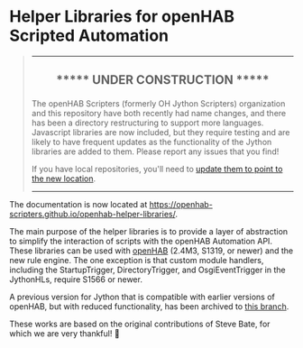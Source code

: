 # Helper Libraries for openHAB Scripted Automation

>***
>## <p style="text-align: center;">***** **UNDER CONSTRUCTION** *****</p>
>The openHAB Scripters (formerly OH Jython Scripters) organization and this repository have both recently had name changes, and there has been a directory restructuring to support more languages. 
Javascript libraries are now included, but they require testing and are likely to have frequent updates as the functionality of the Jython libraries are added to them. 
Please report any issues that you find! 
>
>If you have local repositories, you'll need to [update them to point to the new location](https://help.github.com/en/articles/changing-a-remotes-url).
>***

The documentation is now located at https://openhab-scripters.github.io/openhab-helper-libraries/.

The main purpose of the helper libraries is to provide a layer of abstraction to simplify the interaction of scripts with the openHAB Automation API.
These libraries can be used with [openHAB](http://openhab.org/) (2.4M3, S1319, or newer) and the new rule engine. 
The one exception is that custom module handlers, including the StartupTrigger, DirectoryTrigger, and OsgiEventTrigger in the JythonHLs, require S1566 or newer.

A previous version for Jython that is compatible with earlier versions of openHAB, but with reduced functionality, has been archived to [this branch](https://github.com/OH-Jython-Scripters/openhab2-jython/tree/original_(%3C%3D2.3)).


These works are based on the original contributions of Steve Bate, for which we are very thankful!  :vulcan_salute: 